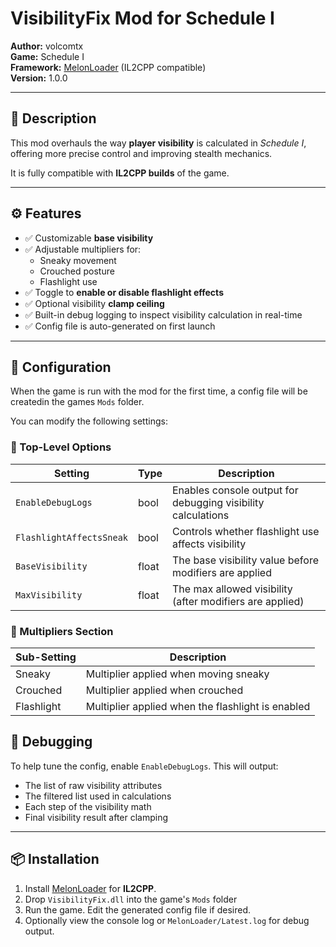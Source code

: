 # VisibilityFix Mod for Schedule I

**Author:** volcomtx  
**Game:** Schedule I  
**Framework:** [MelonLoader](https://melonwiki.xyz/#/?id=what-is-melonloader) (IL2CPP compatible)  
**Version:** 1.0.0  

---

## 📌 Description

This mod overhauls the way **player visibility** is calculated in *Schedule I*, offering more precise control and improving stealth mechanics.

It is fully compatible with **IL2CPP builds** of the game.

---

## ⚙️ Features

- ✅ Customizable **base visibility**
- ✅ Adjustable multipliers for:
  - Sneaky movement
  - Crouched posture
  - Flashlight use
- ✅ Toggle to **enable or disable flashlight effects**
- ✅ Optional visibility **clamp ceiling**
- ✅ Built-in debug logging to inspect visibility calculation in real-time
- ✅ Config file is auto-generated on first launch

---

## 🔧 Configuration

When the game is run with the mod for the first time, a config file will be createdin the games `Mods` folder.

You can modify the following settings:

### 🔹 Top-Level Options

| Setting                  | Type    | Description                                                  |
|--------------------------|---------|--------------------------------------------------------------|
| `EnableDebugLogs`        | bool    | Enables console output for debugging visibility calculations |
| `FlashlightAffectsSneak`| bool    | Controls whether flashlight use affects visibility           |
| `BaseVisibility`         | float   | The base visibility value before modifiers are applied       |
| `MaxVisibility`          | float   | The max allowed visibility (after modifiers are applied)     |

### 🔹 Multipliers Section

|  Sub-Setting | Description |
|-------------|---------------------|
Sneaky | Multiplier applied when moving sneaky
Crouched | Multiplier applied when crouched
Flashlight | Multiplier applied when the flashlight is enabled

## 🧪 Debugging

To help tune the config, enable `EnableDebugLogs`. This will output:

- The list of raw visibility attributes  
- The filtered list used in calculations  
- Each step of the visibility math  
- Final visibility result after clamping

---

## 📦 Installation

1. Install [MelonLoader](https://melonwiki.xyz/#/?id=installation) for **IL2CPP**.
2. Drop `VisibilityFix.dll` into the game's `Mods` folder
3. Run the game. Edit the generated config file if desired.
4. Optionally view the console log or `MelonLoader/Latest.log` for debug output.
